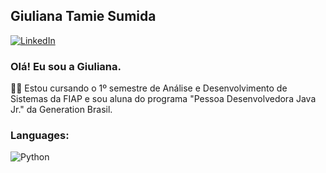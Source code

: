 ## Giuliana Tamie Sumida
[![LinkedIn](https://img.shields.io/badge/LinkedIn-0077B5?style=for-the-badge&logo=linkedin&logoColor=white)](https://www.linkedin.com/in/giuliana-tamie-sumida-50bb11215)

### Olá! Eu sou a Giuliana.
 👩‍🎓 Estou cursando o 1º semestre de Análise e Desenvolvimento de Sistemas da FIAP e sou aluna do programa "Pessoa Desenvolvedora Java Jr." da Generation Brasil.

### Languages:
![Python](https://img.shields.io/badge/Python-3776AB?style=for-the-badge&logo=python&logoColor=white)




